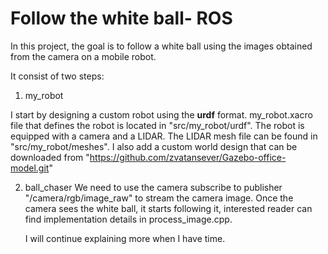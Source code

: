 # Follow the white ball- ROS
In this project, the goal is to follow a white ball using the images obtained from the camera on a mobile robot. 

It consist of two steps: 
1) my_robot

  I start by designing a custom robot using the **urdf** format.
  my_robot.xacro file that defines the robot is located in "src/my_robot/urdf".
  The robot is equipped with a camera and a LIDAR. The LIDAR mesh file can be found in "src/my_robot/meshes".
  I also add a custom world design that can be downloaded from "https://github.com/zvatansever/Gazebo-office-model.git"

2) ball_chaser
   We need to use the camera subscribe to publisher "/camera/rgb/image_raw" to stream the camera image. 
   Once the camera sees the white ball, it starts following it, interested reader can find implementation details in process_image.cpp.
   
   I will continue explaining more when I have time.
     
  
  
  
